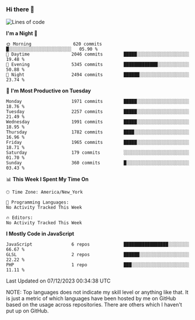 ### Hi there 👋

<!--
**LynxJinxxy/LynxJinxxy** is a ✨ _special_ ✨ repository because its `README.md` (this file) appears on your GitHub profile.

Here are some ideas to get you started:

- 🔭 I’m currently working on ...
- 🌱 I’m currently learning ...
- 👯 I’m looking to collaborate on ...
- 🤔 I’m looking for help with ...
- 💬 Ask me about ...
- 📫 How to reach me: ...
- 😄 Pronouns: ...
- ⚡ Fun fact: ...
-->

<!--START_SECTION:waka-->
![Lines of code](https://img.shields.io/badge/From%20Hello%20World%20I%27ve%20Written-26.2%20million%20lines%20of%20code-blue)

**I'm a Night 🦉** 

```text
🌞 Morning                620 commits         █░░░░░░░░░░░░░░░░░░░░░░░░   05.90 % 
🌆 Daytime                2046 commits        █████░░░░░░░░░░░░░░░░░░░░   19.48 % 
🌃 Evening                5345 commits        █████████████░░░░░░░░░░░░   50.88 % 
🌙 Night                  2494 commits        ██████░░░░░░░░░░░░░░░░░░░   23.74 % 
```
📅 **I'm Most Productive on Tuesday** 

```text
Monday                   1971 commits        █████░░░░░░░░░░░░░░░░░░░░   18.76 % 
Tuesday                  2257 commits        █████░░░░░░░░░░░░░░░░░░░░   21.49 % 
Wednesday                1991 commits        █████░░░░░░░░░░░░░░░░░░░░   18.95 % 
Thursday                 1782 commits        ████░░░░░░░░░░░░░░░░░░░░░   16.96 % 
Friday                   1965 commits        █████░░░░░░░░░░░░░░░░░░░░   18.71 % 
Saturday                 179 commits         ░░░░░░░░░░░░░░░░░░░░░░░░░   01.70 % 
Sunday                   360 commits         █░░░░░░░░░░░░░░░░░░░░░░░░   03.43 % 
```


📊 **This Week I Spent My Time On** 

```text
🕑︎ Time Zone: America/New_York

💬 Programming Languages: 
No Activity Tracked This Week

🔥 Editors: 
No Activity Tracked This Week
```

**I Mostly Code in JavaScript** 

```text
JavaScript               6 repos             █████████████████░░░░░░░░   66.67 % 
GLSL                     2 repos             ██████░░░░░░░░░░░░░░░░░░░   22.22 % 
PHP                      1 repo              ███░░░░░░░░░░░░░░░░░░░░░░   11.11 % 
```




 Last Updated on 07/12/2023 00:34:38 UTC
<!--END_SECTION:waka-->
NOTE: Top languages does not indicate my skill level or anything like that. It is just a metric of which languages have been hosted by me on GitHub based on the usage across repositories. There are others which I haven't put up on GitHub.
